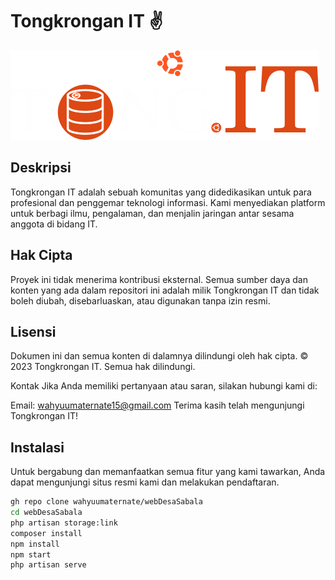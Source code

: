 # Tongkrongan IT ✌

![Logo](public/assets/img/tongitlogo.png)

## Deskripsi
Tongkrongan IT adalah sebuah komunitas yang didedikasikan untuk para profesional dan penggemar teknologi informasi. Kami menyediakan platform untuk berbagi ilmu, pengalaman, dan menjalin jaringan antar sesama anggota di bidang IT.

## Hak Cipta
Proyek ini tidak menerima kontribusi eksternal. Semua sumber daya dan konten yang ada dalam repositori ini adalah milik Tongkrongan IT dan tidak boleh diubah, disebarluaskan, atau digunakan tanpa izin resmi.

## Lisensi
Dokumen ini dan semua konten di dalamnya dilindungi oleh hak cipta.
© 2023 Tongkrongan IT. Semua hak dilindungi.

Kontak
Jika Anda memiliki pertanyaan atau saran, silakan hubungi kami di:

Email: wahyuumaternate15@gmail.com
Terima kasih telah mengunjungi Tongkrongan IT!

## Instalasi
Untuk bergabung dan memanfaatkan semua fitur yang kami tawarkan, Anda dapat mengunjungi situs resmi kami dan melakukan pendaftaran.

```bash
gh repo clone wahyuumaternate/webDesaSabala
cd webDesaSabala
php artisan storage:link
composer install
npm install
npm start
php artisan serve